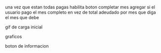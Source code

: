 una vez que estan todas pagas habilita boton completar mes
agregar si el usuario pago el mes completo
en vez de total adeudado por mes que diga el mes que debe

gif de carga inicial

graficos

boton de informacion
